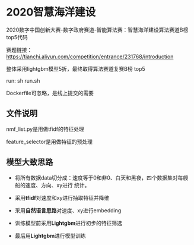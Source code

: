 # 2020智慧海洋建设
2020数字中国创新大赛-数字政府赛道-智能算法赛：智慧海洋建设算法赛道B榜 top5代码

赛题链接：https://tianchi.aliyun.com/competition/entrance/231768/introduction

整体采用lightgbm模型5折，最终取得算法赛道复赛B榜 top5

run: sh run.sh

Dockerfile可忽略，是线上提交的需要

## 文件说明

nmf_list.py是用做tfidf的特征处理

feature_selector是用做特征的预处理

## 模型大致思路

- 将所有数据data切分成：速度等于0和非0、白天和黑夜，四个数据集对每艘船的速度、方向、xy进行
统计。

- 采用**tfidf**对速度和xy进行抽取特征并降维

- 采用**自然语言思路**对速度、xy进行embedding

- 训练模型前采用**Lightgbm**进行初步的特征筛选

- 最后用**Lightgbm**进行模型训练


